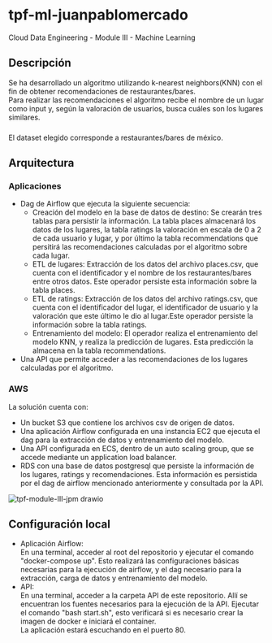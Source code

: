 # tpf-ml-juanpablomercado
Cloud Data Engineering - Module III - Machine Learning

## Descripción
Se ha desarrollado un algoritmo utilizando k-nearest neighbors(KNN) con el fin de obtener recomendaciones de restaurantes/bares. <br>
Para realizar las recomendaciones el algoritmo recibe el nombre de un lugar como input y, según la valoración de usuarios, busca cuáles son los lugares similares.
### 
El dataset elegido corresponde a restaurantes/bares de méxico.

## Arquitectura
### Aplicaciones
- Dag de Airflow que ejecuta la siguiente secuencia:
  - Creación del modelo en la base de datos de destino: Se crearán tres tablas para persistir la información. La tabla places almacenará los datos de los lugares, la tabla ratings la valoración en escala de 0 a 2 de cada usuario y lugar, y por último la tabla recommendations que persitirá las recomendaciones calculadas por el algoritmo sobre cada lugar.
  - ETL de lugares: Extracción de los datos del archivo places.csv, que cuenta con el identificador y el nombre de los restaurantes/bares entre otros datos. Este operador persiste esta información sobre la tabla places.
  - ETL de ratings: Extracción de los datos del archivo ratings.csv, que cuenta con el identificador del lugar, el identificador de usuario y la valoración que este último le dio al lugar.Este operador persiste la información sobre la tabla ratings.
  - Entrenamiento del modelo: El operador realiza el entrenamiento del modelo KNN, y realiza la predicción de lugares. Esta predicción la almacena en la tabla recommendations.
- Una API que permite acceder a las recomendaciones de los lugares calculadas por el algoritmo.

### AWS
La solución cuenta con:
- Un bucket S3 que contiene los archivos csv de origen de datos.
- Una aplicación Airflow configurada en una instancia EC2 que ejecuta el dag para la extracción de datos y entrenamiento del modelo.
- Una API configurada en ECS, dentro de un auto scaling group, que se accede mediante un application load balancer.
- RDS con una base de datos postgresql que persiste la información de los lugares, ratings y recomendaciones. Esta información es persistida por el dag de airflow mencionado anteriormente y consultada por la API.

![tpf-module-III-jpm drawio](https://user-images.githubusercontent.com/4196067/205928186-1fe9349a-eb50-4c5d-8567-0b0569d2d5d6.png)


## Configuración local
- Aplicación Airflow: <br>
En una terminal, acceder al root del repositorio y ejecutar el comando "docker-compose up". Esto realizará las configuraciones básicas necesarias para la ejecución de airflow, y el dag necesario para la extracción, carga de datos y entrenamiento del modelo.
- API: <br>
En una terminal, acceder a la carpeta API de este repositorio. Allí se encuentran los fuentes necesarios para la ejecución de la API. Ejecutar el comando "bash start.sh", esto verificará si es necesario crear la imagen de docker e iniciará el container.<br> La aplicación estará escuchando en el puerto 80.

